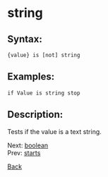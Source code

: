 # string

## Syntax:
`{value} is [not] string`

## Examples:
`if Value is string stop`

## Description:
Tests if the value is a text string.

Next: [boolean](boolean.md)  
Prev: [starts](starts.md)

[Back](../../README.md)

